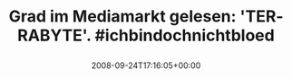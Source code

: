 ---
retweeted: false
source: <a href="http://twitter.com" rel="nofollow">Twitter Web Client</a>
entities:
  hashtags:
  - text: ichbindochnichtbloed
    indices:
    - '41'
    - '62'
  symbols: []
  user_mentions: []
  urls: []
display_text_range:
- '0'
- '62'
favorite_count: '0'
id_str: '933249360'
truncated: false
retweet_count: '0'
id: '933249360'
created_at: Wed Sep 24 17:16:05 +0000 2008
favorited: false
full_text: 'Grad im Mediamarkt gelesen: ''TERRABYTE''. #ichbindochnichtbloed'
lang: de
tags:
- ichbindochnichtbloed
- pesos/twitter
date: '2008-09-24T17:16:05+00:00'
src: https://twitter.com/bascht/status/933249360
original_url: https://twitter.com/bascht/status/933249360
type: twitter_tweet
text: 'Grad im Mediamarkt gelesen: ''TERRABYTE''. #ichbindochnichtbloed'
title: 'Grad im Mediamarkt gelesen: ''TERRABYTE''. #ichbindochnichtbloed

  '

---